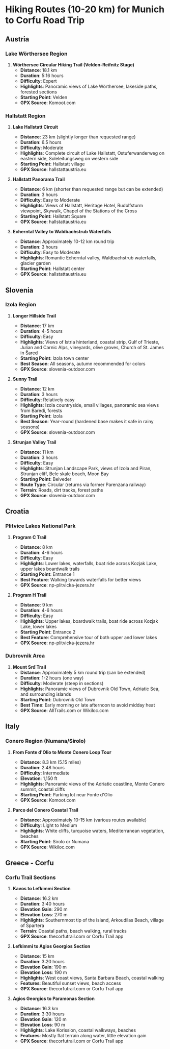 # Hiking Routes (10-20 km) for Munich to Corfu Road Trip

## Austria

### Lake Wörthersee Region
1. **Wörthersee Circular Hiking Trail (Velden-Reifnitz Stage)**
   - **Distance**: 18.1 km
   - **Duration**: 5:16 hours
   - **Difficulty**: Expert
   - **Highlights**: Panoramic views of Lake Wörthersee, lakeside paths, forested sections
   - **Starting Point**: Velden
   - **GPX Source**: Komoot.com

### Hallstatt Region
1. **Lake Hallstatt Circuit**
   - **Distance**: 23 km (slightly longer than requested range)
   - **Duration**: 6.5 hours
   - **Difficulty**: Moderate
   - **Highlights**: Complete circuit of Lake Hallstatt, Ostuferwanderweg on eastern side, Soleleitungsweg on western side
   - **Starting Point**: Hallstatt village
   - **GPX Source**: hallstattaustria.eu

2. **Hallstatt Panorama Trail**
   - **Distance**: 6 km (shorter than requested range but can be extended)
   - **Duration**: 3 hours
   - **Difficulty**: Easy to Moderate
   - **Highlights**: Views of Hallstatt, Heritage Hotel, Rudolfsturm viewpoint, Skywalk, Chapel of the Stations of the Cross
   - **Starting Point**: Hallstatt Square
   - **GPX Source**: hallstattaustria.eu

3. **Echerntal Valley to Waldbachstrub Waterfalls**
   - **Distance**: Approximately 10-12 km round trip
   - **Duration**: 3 hours
   - **Difficulty**: Easy to Moderate
   - **Highlights**: Romantic Echerntal valley, Waldbachstrub waterfalls, glacier garden
   - **Starting Point**: Hallstatt center
   - **GPX Source**: hallstattaustria.eu

## Slovenia

### Izola Region
1. **Longer Hillside Trail**
   - **Distance**: 17 km
   - **Duration**: 4-5 hours
   - **Difficulty**: Easy
   - **Highlights**: Views of Istria hinterland, coastal strip, Gulf of Trieste, Julian and Carnic Alps, vineyards, olive groves, Church of St. James in Šared
   - **Starting Point**: Izola town center
   - **Best Season**: All seasons, autumn recommended for colors
   - **GPX Source**: slovenia-outdoor.com

2. **Sunny Trail**
   - **Distance**: 12 km
   - **Duration**: 3 hours
   - **Difficulty**: Relatively easy
   - **Highlights**: Izola countryside, small villages, panoramic sea views from Baredi, forests
   - **Starting Point**: Izola
   - **Best Season**: Year-round (hardened base makes it safe in rainy seasons)
   - **GPX Source**: slovenia-outdoor.com

3. **Strunjan Valley Trail**
   - **Distance**: 11 km
   - **Duration**: 3 hours
   - **Difficulty**: Easy
   - **Highlights**: Strunjan Landscape Park, views of Izola and Piran, Strunjan cliff, Bele skale beach, Moon Bay
   - **Starting Point**: Belveder
   - **Route Type**: Circular (returns via former Parenzana railway)
   - **Terrain**: Roads, dirt tracks, forest paths
   - **GPX Source**: slovenia-outdoor.com

## Croatia

### Plitvice Lakes National Park
1. **Program C Trail**
   - **Distance**: 8 km
   - **Duration**: 4-6 hours
   - **Difficulty**: Easy
   - **Highlights**: Lower lakes, waterfalls, boat ride across Kozjak Lake, upper lakes boardwalk trails
   - **Starting Point**: Entrance 1
   - **Best Feature**: Walking towards waterfalls for better views
   - **GPX Source**: np-plitvicka-jezera.hr

2. **Program H Trail**
   - **Distance**: 9 km
   - **Duration**: 4-6 hours
   - **Difficulty**: Easy
   - **Highlights**: Upper lakes, boardwalk trails, boat ride across Kozjak Lake, lower lakes
   - **Starting Point**: Entrance 2
   - **Best Feature**: Comprehensive tour of both upper and lower lakes
   - **GPX Source**: np-plitvicka-jezera.hr

### Dubrovnik Area
1. **Mount Srđ Trail**
   - **Distance**: Approximately 5 km round trip (can be extended)
   - **Duration**: 1-2 hours (one way)
   - **Difficulty**: Moderate (steep in sections)
   - **Highlights**: Panoramic views of Dubrovnik Old Town, Adriatic Sea, and surrounding islands
   - **Starting Point**: Dubrovnik Old Town
   - **Best Time**: Early morning or late afternoon to avoid midday heat
   - **GPX Source**: AllTrails.com or Wikiloc.com

## Italy

### Conero Region (Numana/Sirolo)
1. **From Fonte d'Olio to Monte Conero Loop Tour**
   - **Distance**: 8.3 km (5.15 miles)
   - **Duration**: 2:48 hours
   - **Difficulty**: Intermediate
   - **Elevation**: 1,150 ft
   - **Highlights**: Panoramic views of the Adriatic coastline, Monte Conero summit, coastal cliffs
   - **Starting Point**: Parking lot near Fonte d'Olio
   - **GPX Source**: Komoot.com

2. **Parco del Conero Coastal Trail**
   - **Distance**: Approximately 10-15 km (various routes available)
   - **Difficulty**: Light to Medium
   - **Highlights**: White cliffs, turquoise waters, Mediterranean vegetation, beaches
   - **Starting Point**: Sirolo or Numana
   - **GPX Source**: Wikiloc.com

## Greece - Corfu

### Corfu Trail Sections
1. **Kavos to Lefkimmi Section**
   - **Distance**: 16.2 km
   - **Duration**: 3:40 hours
   - **Elevation Gain**: 290 m
   - **Elevation Loss**: 270 m
   - **Highlights**: Southernmost tip of the island, Arkoudilas Beach, village of Spartera
   - **Terrain**: Coastal paths, beach walking, rural tracks
   - **GPX Source**: thecorfutrail.com or Corfu Trail app

2. **Lefkimmi to Agios Georgios Section**
   - **Distance**: 15 km
   - **Duration**: 3:20 hours
   - **Elevation Gain**: 190 m
   - **Elevation Loss**: 190 m
   - **Highlights**: West coast views, Santa Barbara Beach, coastal walking
   - **Features**: Beautiful sunset views, beach access
   - **GPX Source**: thecorfutrail.com or Corfu Trail app

3. **Agios Georgios to Paramonas Section**
   - **Distance**: 16.3 km
   - **Duration**: 3:30 hours
   - **Elevation Gain**: 120 m
   - **Elevation Loss**: 90 m
   - **Highlights**: Lake Korission, coastal walkways, beaches
   - **Features**: Mostly flat terrain along water, little elevation gain
   - **GPX Source**: thecorfutrail.com or Corfu Trail app
